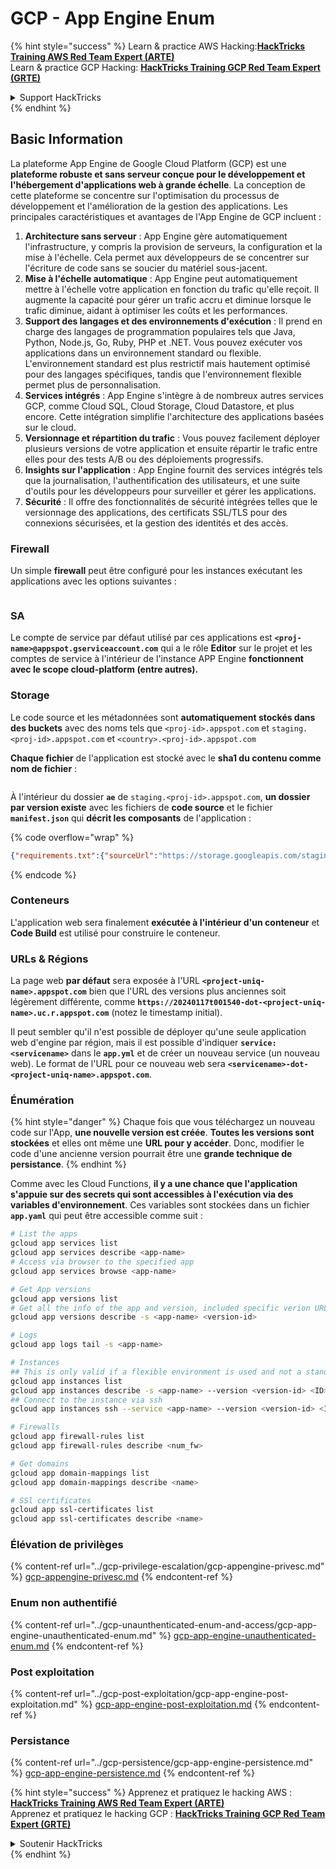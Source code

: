 # GCP - App Engine Enum

{% hint style="success" %}
Learn & practice AWS Hacking:<img src="../../../.gitbook/assets/image (1).png" alt="" data-size="line">[**HackTricks Training AWS Red Team Expert (ARTE)**](https://training.hacktricks.xyz/courses/arte)<img src="../../../.gitbook/assets/image (1).png" alt="" data-size="line">\
Learn & practice GCP Hacking: <img src="../../../.gitbook/assets/image (2).png" alt="" data-size="line">[**HackTricks Training GCP Red Team Expert (GRTE)**<img src="../../../.gitbook/assets/image (2).png" alt="" data-size="line">](https://training.hacktricks.xyz/courses/grte)

<details>

<summary>Support HackTricks</summary>

* Check the [**subscription plans**](https://github.com/sponsors/carlospolop)!
* **Join the** 💬 [**Discord group**](https://discord.gg/hRep4RUj7f) or the [**telegram group**](https://t.me/peass) or **follow** us on **Twitter** 🐦 [**@hacktricks\_live**](https://twitter.com/hacktricks\_live)**.**
* **Share hacking tricks by submitting PRs to the** [**HackTricks**](https://github.com/carlospolop/hacktricks) and [**HackTricks Cloud**](https://github.com/carlospolop/hacktricks-cloud) github repos.

</details>
{% endhint %}

## Basic Information <a href="#reviewing-app-engine-configurations" id="reviewing-app-engine-configurations"></a>

La plateforme App Engine de Google Cloud Platform (GCP) est une **plateforme robuste et sans serveur conçue pour le développement et l'hébergement d'applications web à grande échelle**. La conception de cette plateforme se concentre sur l'optimisation du processus de développement et l'amélioration de la gestion des applications. Les principales caractéristiques et avantages de l'App Engine de GCP incluent :

1. **Architecture sans serveur** : App Engine gère automatiquement l'infrastructure, y compris la provision de serveurs, la configuration et la mise à l'échelle. Cela permet aux développeurs de se concentrer sur l'écriture de code sans se soucier du matériel sous-jacent.
2. **Mise à l'échelle automatique** : App Engine peut automatiquement mettre à l'échelle votre application en fonction du trafic qu'elle reçoit. Il augmente la capacité pour gérer un trafic accru et diminue lorsque le trafic diminue, aidant à optimiser les coûts et les performances.
3. **Support des langages et des environnements d'exécution** : Il prend en charge des langages de programmation populaires tels que Java, Python, Node.js, Go, Ruby, PHP et .NET. Vous pouvez exécuter vos applications dans un environnement standard ou flexible. L'environnement standard est plus restrictif mais hautement optimisé pour des langages spécifiques, tandis que l'environnement flexible permet plus de personnalisation.
4. **Services intégrés** : App Engine s'intègre à de nombreux autres services GCP, comme Cloud SQL, Cloud Storage, Cloud Datastore, et plus encore. Cette intégration simplifie l'architecture des applications basées sur le cloud.
5. **Versionnage et répartition du trafic** : Vous pouvez facilement déployer plusieurs versions de votre application et ensuite répartir le trafic entre elles pour des tests A/B ou des déploiements progressifs.
6. **Insights sur l'application** : App Engine fournit des services intégrés tels que la journalisation, l'authentification des utilisateurs, et une suite d'outils pour les développeurs pour surveiller et gérer les applications.
7. **Sécurité** : Il offre des fonctionnalités de sécurité intégrées telles que le versionnage des applications, des certificats SSL/TLS pour des connexions sécurisées, et la gestion des identités et des accès.

### Firewall

Un simple **firewall** peut être configuré pour les instances exécutant les applications avec les options suivantes :

<figure><img src="../../../.gitbook/assets/image (246).png" alt=""><figcaption></figcaption></figure>

### SA

Le compte de service par défaut utilisé par ces applications est **`<proj-name>@appspot.gserviceaccount.com`** qui a le rôle **Editor** sur le projet et les comptes de service à l'intérieur de l'instance APP Engine **fonctionnent avec le scope cloud-platform (entre autres).**

### Storage

Le code source et les métadonnées sont **automatiquement stockés dans des buckets** avec des noms tels que `<proj-id>.appspot.com` et `staging.<proj-id>.appspot.com` et `<country>.<proj-id>.appspot.com`

**Chaque fichier** de l'application est stocké avec le **sha1 du contenu comme nom de fichier** :

<figure><img src="../../../.gitbook/assets/image (82).png" alt=""><figcaption></figcaption></figure>

À l'intérieur du dossier **`ae`** de `staging.<proj-id>.appspot.com`, **un dossier par version existe** avec les fichiers de **code source** et le fichier **`manifest.json`** qui **décrit les composants** de l'application :

{% code overflow="wrap" %}
```json
{"requirements.txt":{"sourceUrl":"https://storage.googleapis.com/staging.onboarding-host-98efbf97812843.appspot.com/a270eedcbe2672c841251022b7105d340129d108","sha1Sum":"a270eedc_be2672c8_41251022_b7105d34_0129d108"},"main_test.py":{"sourceUrl":"https://storage.googleapis.com/staging.onboarding-host-98efbf97812843.appspot.com/0ca32fd70c953af94d02d8a36679153881943f32","sha1Sum":"0ca32fd7_0c953af9_4d02d8a ...
```
{% endcode %}

### Conteneurs

L'application web sera finalement **exécutée à l'intérieur d'un conteneur** et **Code Build** est utilisé pour construire le conteneur.

### URLs & Régions

La page web **par défaut** sera exposée à l'URL **`<project-uniq-name>.appspot.com`** bien que l'URL des versions plus anciennes soit légèrement différente, comme **`https://20240117t001540-dot-<project-uniq-name>.uc.r.appspot.com`** (notez le timestamp initial).

Il peut sembler qu'il n'est possible de déployer qu'une seule application web d'engine par région, mais il est possible d'indiquer **`service: <servicename>`** dans le **`app.yml`** et de créer un nouveau service (un nouveau web). Le format de l'URL pour ce nouveau web sera **`<servicename>-dot-<project-uniq-name>.appspot.com`**.

### Énumération

{% hint style="danger" %}
Chaque fois que vous téléchargez un nouveau code sur l'App, **une nouvelle version est créée**. **Toutes les versions sont stockées** et elles ont même une **URL pour y accéder**. Donc, modifier le code d'une ancienne version pourrait être une **grande technique de persistance**.
{% endhint %}

Comme avec les Cloud Functions, **il y a une chance que l'application s'appuie sur des secrets qui sont accessibles à l'exécution via des variables d'environnement**. Ces variables sont stockées dans un fichier **`app.yaml`** qui peut être accessible comme suit :
```bash
# List the apps
gcloud app services list
gcloud app services describe <app-name>
# Access via browser to the specified app
gcloud app services browse <app-name>

# Get App versions
gcloud app versions list
# Get all the info of the app and version, included specific verion URL and the env
gcloud app versions describe -s <app-name> <version-id>

# Logs
gcloud app logs tail -s <app-name>

# Instances
## This is only valid if a flexible environment is used and not a standard one
gcloud app instances list
gcloud app instances describe -s <app-name> --version <version-id> <ID>
## Connect to the instance via ssh
gcloud app instances ssh --service <app-name> --version <version-id> <ID>

# Firewalls
gcloud app firewall-rules list
gcloud app firewall-rules describe <num_fw>

# Get domains
gcloud app domain-mappings list
gcloud app domain-mappings describe <name>

# SSl certificates
gcloud app ssl-certificates list
gcloud app ssl-certificates describe <name>
```
### Élévation de privilèges

{% content-ref url="../gcp-privilege-escalation/gcp-appengine-privesc.md" %}
[gcp-appengine-privesc.md](../gcp-privilege-escalation/gcp-appengine-privesc.md)
{% endcontent-ref %}

### Enum non authentifié

{% content-ref url="../gcp-unaunthenticated-enum-and-access/gcp-app-engine-unauthenticated-enum.md" %}
[gcp-app-engine-unauthenticated-enum.md](../gcp-unaunthenticated-enum-and-access/gcp-app-engine-unauthenticated-enum.md)
{% endcontent-ref %}

### Post exploitation

{% content-ref url="../gcp-post-exploitation/gcp-app-engine-post-exploitation.md" %}
[gcp-app-engine-post-exploitation.md](../gcp-post-exploitation/gcp-app-engine-post-exploitation.md)
{% endcontent-ref %}

### Persistance

{% content-ref url="../gcp-persistence/gcp-app-engine-persistence.md" %}
[gcp-app-engine-persistence.md](../gcp-persistence/gcp-app-engine-persistence.md)
{% endcontent-ref %}

{% hint style="success" %}
Apprenez et pratiquez le hacking AWS :<img src="../../../.gitbook/assets/image (1).png" alt="" data-size="line">[**HackTricks Training AWS Red Team Expert (ARTE)**](https://training.hacktricks.xyz/courses/arte)<img src="../../../.gitbook/assets/image (1).png" alt="" data-size="line">\
Apprenez et pratiquez le hacking GCP : <img src="../../../.gitbook/assets/image (2).png" alt="" data-size="line">[**HackTricks Training GCP Red Team Expert (GRTE)**<img src="../../../.gitbook/assets/image (2).png" alt="" data-size="line">](https://training.hacktricks.xyz/courses/grte)

<details>

<summary>Soutenir HackTricks</summary>

* Consultez les [**plans d'abonnement**](https://github.com/sponsors/carlospolop) !
* **Rejoignez le** 💬 [**groupe Discord**](https://discord.gg/hRep4RUj7f) ou le [**groupe telegram**](https://t.me/peass) ou **suivez-nous sur** **Twitter** 🐦 [**@hacktricks\_live**](https://twitter.com/hacktricks\_live)**.**
* **Partagez des astuces de hacking en soumettant des PR aux** [**HackTricks**](https://github.com/carlospolop/hacktricks) et [**HackTricks Cloud**](https://github.com/carlospolop/hacktricks-cloud) dépôts github.

</details>
{% endhint %}
